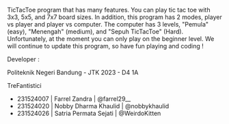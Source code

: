 TicTacToe program that has many features.
You can play tic tac toe with 3x3, 5x5, and 7x7 board sizes.
In addition, this program has 2 modes, player vs player and player vs computer.
The computer has 3 levels, "Pemula" (easy), "Menengah" (medium), and "Sepuh TicTacToe" (Hard).
Unfortunately, at the moment you can only play on the beginner level.
We will continue to update this program, so have fun playing and coding !

Developer :

Politeknik Negeri Bandung - JTK 2023 - D4 1A

TreFantistici

- 231524007 | Farrel Zandra         | @farrel29__
- 231524020 | Nobby Dharma Khaulid  | @nobbykhaulid
- 231524026 | Satria Permata Sejati | @WeirdoKitten
